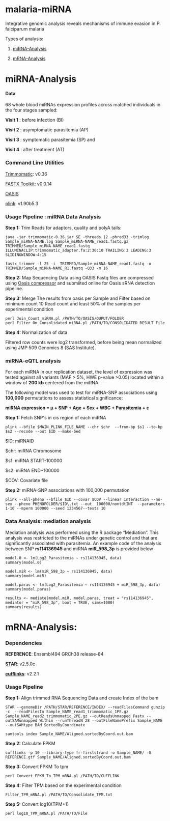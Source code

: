 # malaria-miRNA
Integrative genomic analysis reveals mechanisms of immune evasion in P. falciparum malaria

Types of analysis:

1) [miRNA-Analysis](#miRNA-Analysis)

2) [mRNA-Analysis](#mRNA-Analysis)

# miRNA-Analysis

#### Data
68 whole blood miRNAs expression profiles across matched individuals  in the four stages sampled: 

**Visit 1** : before infection (BI)

**Visit 2** : asymptomatic parasitemia (AP)

**Visit 3** : symptomatic  parasitemia (SP) and

**Visit 4** : after treatment (AT)

### Command Line Utilities
[Trimmomatic](http://www.usadellab.org/cms/?page=trimmomatic): v0.36

[FASTX Toolkit](http://hannonlab.cshl.edu/fastx_toolkit/): v0.0.14

[OASIS](http://oasis.ims.bio/)

[plink](https://www.cog-genomics.org/plink/): v1.90b5.3 

### Usage Pipeline : miRNA  Data Analysis


**Step 1:** Trim Reads for adaptors, quality and polyA tails:

```
java -jar trimmomatic-0.36.jar SE -threads 12 -phred33 -trimlog Sample_miRNA-NAME.log Sample_miRNA-NAME_read1.fastq.gz TRIMMED/Sample_miRNA-NAME_read1.fastq ILLUMINACLIP:trimmomatic_adapter.fa:2:30:10 TRAILING:3 LEADING:3 SLIDINGWINDOW:4:15

fastx_trimmer -l 25 -i  TRIMMED/Sample_miRNA-NAME_read1.fastq -o  TRIMMED/Sample_miRNA-NAME_R1.fastq -Q33 -m 16

```
**Step 2:** Map  Sequencing Data using OASIS
Fastq files are compressed using [Oasis compressor](http://oasis.ims.bio/manual/srna_input.html#oasis-compressor) and submiited online for Oasis sRNA detection pipeline.

**Step 3:**  Merge The results from oasis per Sample and Filter based on minimum count 10 Read count and least 50% of the samples per experimental condition  
```
perl Join_Count_miRNA.pl /PATH/TO/OASIS/OUPUT/FOLDER
perl Filter_On_Consolidated_miRNA.pl /PATH/TO/CONSOLIDATED_RESULT File 
```
**Step 4:** Normalization of data 

Filtered row counts were  log2 transformed, before being mean normalized using JMP 509 Genomics 8 (SAS Institute).

### miRNA-eQTL analysis

For each miRNA in our replication dataset, the level of expression was tested against all variants (MAF > 5%, HWE p-value >0.05) located within a window of **200 kb** centered from the miRNA.

The following model was used to test for miRNA-SNP associations using **100,000** permutations to assess statistical significance:

**miRNA expression = μ + SNP + Age + Sex + WBC + Parasitemia + ε**

**Step 1:** Fetch SNP's in cis region of each miRNA

```
plink --bfile $MAIN_PLINK_FILE_NAME --chr $chr  --from-bp $s1 --to-bp $s2 --recode --out $ID --make-bed
```

$ID: miRNAID       

$chr: miRNA Chromosome      

$s1: miRNA START-100000 

$s2: miRNA END+100000

$COV: Covariate file

**Step 2:** miRNA-SNP associations with  100,000 permutation
```
plink --all-pheno --bfile $ID --covar $COV --linear interaction --no-sex --pheno PHENOFOLDER/$ID\.txt --out  100000/nontdtINT  --parameters 1-10 --mperm 100000 --seed 1234567--tests 10
```
### Data Analysis: mediation analysis
Mediation analysis was performed using the R package “Mediation”. This analysis was restricted to the miRNAs under genetic control and that are significantly associated with parasitemia. An example code of the analysis between SNP **rs114136945** and miRNA **miR_598_3p** is provided below

```
model.0 <- lm(Log2_Parasitemia ~ rs114136945, data)
summary(model.0)

model.miR <- lm(miR_598_3p ~ rs114136945, data)
summary(model.miR)

model.paras <- lm(Log2_Parasitemia ~ rs114136945 + miR_598_3p, data)
summary(model.paras)

results <- mediate(model.miR, model.paras, treat = "rs114136945", mediator = "miR_598_3p", boot = TRUE, sims=1000)
summary(results)
```

# mRNA-Analysis:

### Dependencies
**REFERENCE**: Ensembl494 GRCh38 release-84

[**STAR**](https://github.com/alexdobin/STAR): v2.5.0c

[**cufflinks**](http://cole-trapnell-lab.github.io/cufflinks/):  v2.2.1


### Usage Pipeline

**Step 1:** Align trimmed RNA Sequencing Data and create Index of the bam
```
STAR --genomeDir /PATH/STAR/REFERENCE/INDEX/ --readFilesCommand gunzip -c  --readFilesIn Sample_NAME_read1_trimmomatic_1PE.gz Sample_NAME_read2_trimmomatic_2PE.gz --outReadsUnmapped Fastx --outSAMunmapped Within --runThreadN 28 --outFileNamePrefix Sample_NAME --outSAMtype BAM SortedByCoordinate

samtools index Sample_NAME/Aligned.sortedByCoord.out.bam
```
**Step 2:** Calculate FPKM 
```
cufflinks -p 10 --library-type fr-firststrand -o Sample_NAME/ -G REFERENCE.gtf Sample_NAME/Aligned.sortedByCoord.out.bam
```

**Step 3:** Convert FPKM To tpm 
```
perl Convert_FPKM_To_TPM_mRNA.pl /PATH/TO/CUFFLINK
```
**Step 4:** Filter TPM based on the experimental condition

```
Filter_TPM_mRNA.pl /PATH/TO/Consolidate_TPM.txt
```

**Step 5:** Convert log10(TPM+1)

```
perl log10_TPM_mRNA.pl /PATH/TO/File
```
